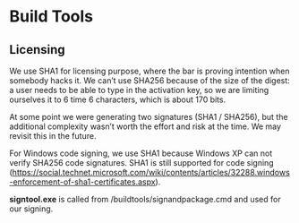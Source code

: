 # Build Tools

## Licensing

We use SHA1 for licensing purpose, where the bar is proving intention when somebody hacks it. We can’t use SHA256 because of the size of the digest: a user needs to be able to type in the activation key, so we are limiting ourselves it to 6 time 6 characters, which is about 170 bits.

 At some point we were generating two signatures (SHA1 / SHA256), but the additional complexity wasn’t worth the effort and risk at the time. We may revisit this in the future.

For Windows code signing, we use SHA1 because Windows XP can not verify SHA256 code signatures. SHA1 is still supported for code signing (<https://social.technet.microsoft.com/wiki/contents/articles/32288.windows-enforcement-of-sha1-certificates.aspx>).

**signtool.exe** is called from /buildtools/signandpackage.cmd and used for our signing.

